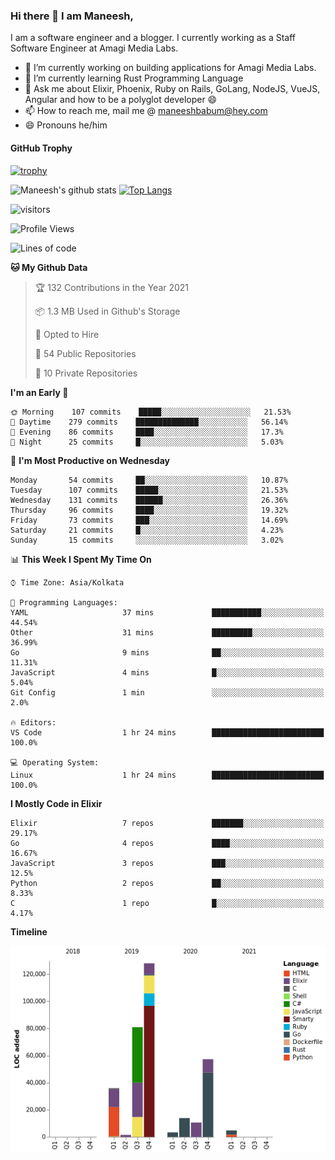 ### Hi there 👋 I am Maneesh,

I am a software engineer and a blogger. I currently working as a Staff Software Engineer at Amagi Media Labs.


- 🔭 I’m currently working on building applications for Amagi Media Labs.
- 🌱 I’m currently learning Rust Programming Language
- 💬 Ask me about Elixir, Phoenix, Ruby on Rails, GoLang, NodeJS, VueJS, Angular and how to be a polyglot developer 😄
- 📫 How to reach me, mail me @ maneeshbabum@hey.com
- 😄 Pronouns he/him

#### GitHub Trophy
[![trophy](https://github-profile-trophy.vercel.app/?username=maneeshbabu)](https://github.com/ryo-ma/github-profile-trophy)

![Maneesh's github stats](https://github-readme-stats.vercel.app/api?username=maneeshbabu&show_icons=true)
[![Top Langs](https://github-readme-stats.vercel.app/api/top-langs/?username=maneeshbabu)](https://github.com/anuraghazra/github-readme-stats)


![visitors](https://visitor-badge.glitch.me/badge?page_id=maneeshbabu.maneeshbabu)

<!--START_SECTION:waka-->
![Profile Views](http://img.shields.io/badge/Profile%20Views-88-blue)

![Lines of code](https://img.shields.io/badge/From%20Hello%20World%20I%27ve%20Written-336185%20lines%20of%20code-blue)

**🐱 My Github Data** 

> 🏆 132 Contributions in the Year 2021
 > 
> 📦 1.3 MB Used in Github's Storage 
 > 
> 💼 Opted to Hire
 > 
> 📜 54 Public Repositories 
 > 
> 🔑 10 Private Repositories  
 > 
**I'm an Early 🐤** 

```text
🌞 Morning    107 commits    █████░░░░░░░░░░░░░░░░░░░░   21.53% 
🌆 Daytime    279 commits    ██████████████░░░░░░░░░░░   56.14% 
🌃 Evening    86 commits     ████░░░░░░░░░░░░░░░░░░░░░   17.3% 
🌙 Night      25 commits     █░░░░░░░░░░░░░░░░░░░░░░░░   5.03%

```
📅 **I'm Most Productive on Wednesday** 

```text
Monday       54 commits     ██░░░░░░░░░░░░░░░░░░░░░░░   10.87% 
Tuesday      107 commits    █████░░░░░░░░░░░░░░░░░░░░   21.53% 
Wednesday    131 commits    ██████░░░░░░░░░░░░░░░░░░░   26.36% 
Thursday     96 commits     ████░░░░░░░░░░░░░░░░░░░░░   19.32% 
Friday       73 commits     ███░░░░░░░░░░░░░░░░░░░░░░   14.69% 
Saturday     21 commits     █░░░░░░░░░░░░░░░░░░░░░░░░   4.23% 
Sunday       15 commits     ░░░░░░░░░░░░░░░░░░░░░░░░░   3.02%

```


📊 **This Week I Spent My Time On** 

```text
⌚︎ Time Zone: Asia/Kolkata

💬 Programming Languages: 
YAML                     37 mins             ███████████░░░░░░░░░░░░░░   44.54% 
Other                    31 mins             █████████░░░░░░░░░░░░░░░░   36.99% 
Go                       9 mins              ██░░░░░░░░░░░░░░░░░░░░░░░   11.31% 
JavaScript               4 mins              █░░░░░░░░░░░░░░░░░░░░░░░░   5.04% 
Git Config               1 min               ░░░░░░░░░░░░░░░░░░░░░░░░░   2.0%

🔥 Editors: 
VS Code                  1 hr 24 mins        █████████████████████████   100.0%

💻 Operating System: 
Linux                    1 hr 24 mins        █████████████████████████   100.0%

```

**I Mostly Code in Elixir** 

```text
Elixir                   7 repos             ███████░░░░░░░░░░░░░░░░░░   29.17% 
Go                       4 repos             ████░░░░░░░░░░░░░░░░░░░░░   16.67% 
JavaScript               3 repos             ███░░░░░░░░░░░░░░░░░░░░░░   12.5% 
Python                   2 repos             ██░░░░░░░░░░░░░░░░░░░░░░░   8.33% 
C                        1 repo              █░░░░░░░░░░░░░░░░░░░░░░░░   4.17%

```


**Timeline**

![Chart not found](https://raw.githubusercontent.com/maneeshbabu/maneeshbabu/master/charts/bar_graph.png) 


<!--END_SECTION:waka-->


<!--
**maneeshbabu/maneeshbabu** is a ✨ _special_ ✨ repository because its `README.md` (this file) appears on your GitHub profile.

Here are some ideas to get you started:

- 🔭 I’m currently working on ...
- 🌱 I’m currently learning ...
- 👯 I’m looking to collaborate on ...
- 🤔 I’m looking for help with ...
- 💬 Ask me about ...
- 📫 How to reach me: ...
- 😄 Pronouns: ...
- ⚡ Fun fact: ...
-->
